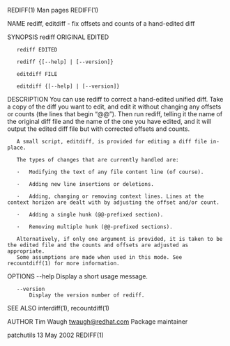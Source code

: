 REDIFF(1)                                                            Man pages                                                           REDIFF(1)

NAME
       rediff, editdiff - fix offsets and counts of a hand-edited diff

SYNOPSIS
       rediff ORIGINAL EDITED

       rediff EDITED

       rediff {[--help] | [--version]}

       editdiff FILE

       editdiff {[--help] | [--version]}

DESCRIPTION
       You can use rediff to correct a hand-edited unified diff. Take a copy of the diff you want to edit, and edit it without changing any
       offsets or counts (the lines that begin “@@”). Then run rediff, telling it the name of the original diff file and the name of the one you
       have edited, and it will output the edited diff file but with corrected offsets and counts.

       A small script, editdiff, is provided for editing a diff file in-place.

       The types of changes that are currently handled are:

       ·   Modifying the text of any file content line (of course).

       ·   Adding new line insertions or deletions.

       ·   Adding, changing or removing context lines. Lines at the context horizon are dealt with by adjusting the offset and/or count.

       ·   Adding a single hunk (@@-prefixed section).

       ·   Removing multiple hunk (@@-prefixed sections).

       Alternatively, if only one argument is provided, it is taken to be the edited file and the counts and offsets are adjusted as appropriate.
       Some assumptions are made when used in this mode. See recountdiff(1) for more information.

OPTIONS
       --help
           Display a short usage message.

       --version
           Display the version number of rediff.

SEE ALSO
       interdiff(1), recountdiff(1)

AUTHOR
       Tim Waugh <twaugh@redhat.com>
           Package maintainer

patchutils                                                          13 May 2002                                                          REDIFF(1)
